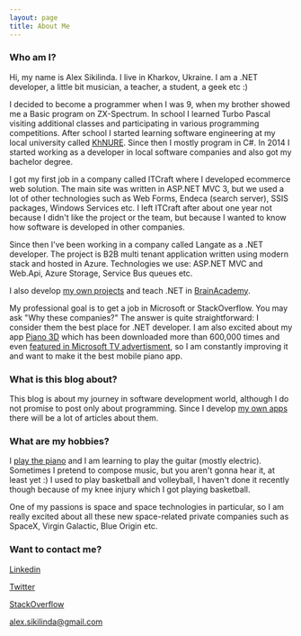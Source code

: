 ```yaml
---
layout: page
title: About Me
---
```


<!--<div class="circularProfilePic"></div>

<br> -->
                                          
### Who am I?

Hi, my name is Alex Sikilinda. I live in Kharkov, Ukraine. I am a .NET developer, a little bit musician, a teacher, a student, a geek etc :)

I decided to become a programmer when I was 9, when my brother showed me a Basic program on ZX-Spectrum.
In school I learned Turbo Pascal visiting additional classes and participating in various programming competitions. 
After school I started learning software engineering at my local university called [KhNURE](http://nure.ua/). 
Since then I mostly program in C#. In 2014 I started working as a developer in local software companies and also got my bachelor degree.

I got my first job in a company called ITCraft where I developed ecommerce web solution. The main site was written in ASP.NET MVC 3, but we used a lot of 
other technologies such as Web Forms, Endeca (search server), SSIS packages, Windows Services etc. I left ITCraft after about one year not because I didn't like
the project or the team, but because I wanted to know how software is developed in other companies.

Since then I've been working in a company called Langate as a .NET developer. The project is B2B multi tenant application written using modern stack and hosted in Azure.
Technologies we use: ASP.NET MVC and Web.Api, Azure Storage, Service Bus queues etc.

I also develop [my own projects](/myprojects/) and teach .NET in [BrainAcademy](http://brainacad.kh.ua/).

My professional goal is to get a job in Microsoft or StackOverflow. You may ask "Why these companies?" The answer is quite straightforward: I consider them the best place for .NET developer.
I am also excited about my app [Piano 3D](/myprojects/) which has been downloaded more than 600,000 times and even [featured in Microsoft TV advertisment](/posts/piano3d-featured-in-MS-advertisment/),
so I am constantly improving it and want to make it the best mobile piano app.

### What is this blog about?

This blog is about my journey in software development world, although I do not promise to post only about programming.
Since I develop [my own apps](/myprojects/) there will be a lot of articles about them.

### What are my hobbies?

I [play the piano](https://soundcloud.com/alex-sikilinda) and I am learning to play the guitar (mostly electric). Sometimes I pretend to compose music,
but you aren't gonna hear it, at least yet :)
I used to play basketball and volleyball, I haven't done it recently though because of my knee injury which I got playing basketball.

One of my passions is space and space technologies in particular, so I am really excited about all these new space-related private companies such as SpaceX, 
Virgin Galactic, Blue Origin etc.

### Want to contact me?

[Linkedin](https://www.linkedin.com/in/alexsikilinda?trk=nav_responsive_tab_profile)

[Twitter](https://twitter.com/AlexSikilinda)

[StackOverflow](http://stackoverflow.com/users/3565910/alex-sikilinda)

[alex.sikilinda@gmail.com](mailto:alex.sikilinda@gmail.com)